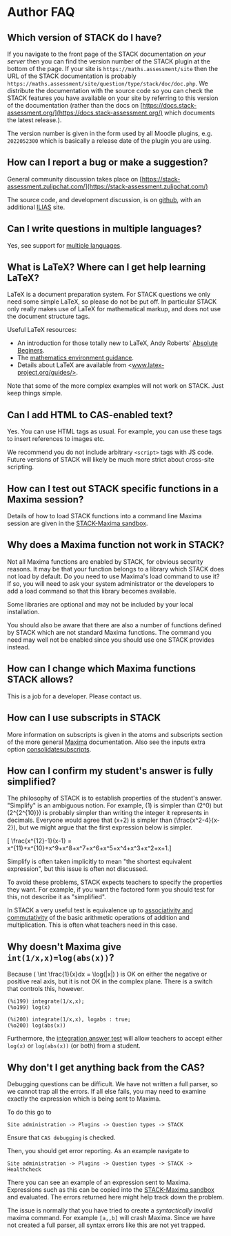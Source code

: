 # Author FAQ

## Which version of STACK do I have? ##

If you navigate to the front page of the STACK documentation _on your server_ then you can find the version number of the STACK plugin at the bottom of the page.  If your site is `https://maths.assessment/site` then the URL of the STACK documentation is probably `https://maths.assessment/site/question/type/stack/doc/doc.php`.  We distribute the documentation with the source code so you can check the STACK features you have available on your site by referring to this version of the documentation (rather than the docs on [https://docs.stack-assessment.org/](https://docs.stack-assessment.org/) which documents the latest release.).

The version number is given in the form used by all Moodle plugins, e.g. `2022052300` which is basically a release date of the plugin you are using.

## How can I report a bug or make a suggestion? ##

General community discussion takes place on [https://stack-assessment.zulipchat.com/](https://stack-assessment.zulipchat.com/)

The source code, and development discussion, is on [github](http://github.com/maths/moodle-qtype_stack/issues), with an additional [ILIAS](https://github.com/ilifau/assStackQuestion/) site.

## Can I write questions in multiple languages?

Yes, see support for [multiple languages](Languages.md).

## What is LaTeX? Where can I get help learning LaTeX? ##

LaTeX is a document preparation system. For STACK questions we only need some simple LaTeX, so please do not be put off.
In particular STACK only really makes use of LaTeX for mathematical markup, and does not use the document structure tags.

Useful LaTeX resources:
* An introduction for those totally new to LaTeX, Andy Roberts' [Absolute Beginers](https://www.andy-roberts.net/latex/absolute_beginners/).
* The [mathematics environment guidance](http://www.andy-roberts.net/writing/latex/mathematics_1).
* Details about LaTeX are available from <www.latex-project.org/guides/>.

Note that some of the more complex examples will not work on STACK. Just keep things simple.

## Can I add HTML to CAS-enabled text? ##

Yes.  You can use HTML tags as usual.  For example, you can use these tags to insert references to images etc.

We recommend you do not include arbitrary `<script>` tags with JS code.  Future versions of STACK will likely be much more strict about cross-site scripting.

## How can I test out STACK specific functions in a Maxima session? ##

Details of how to load STACK functions into a command line Maxima session are given in the [STACK-Maxima sandbox](../CAS/STACK-Maxima_sandbox.md).

## Why does a Maxima function not work in STACK? ##

Not all Maxima functions are enabled by STACK, for obvious security reasons.
It may be that your function belongs to a library which STACK does not load by default.
Do you need to use Maxima's load command to use it? If so, you will need to ask your system administrator or the developers to add a load command so that this library becomes available.

Some libraries are optional and may not be included by your local installation.

You should also be aware that there are also a number of functions defined by STACK which are not standard Maxima functions.
The command you need may well not be enabled since you should use one STACK provides instead.

## How can I change which Maxima functions STACK allows? ##

This is a job for a developer.  Please contact us.

## How can I use subscripts in STACK ##

More information on subscripts is given in the atoms and subscripts section of the more general [Maxima](../CAS/Subscripts.md) documentation.  Also see the inputs extra option [consolidatesubscripts](Inputs/Input_options.md).

## How can I confirm my student's answer is fully simplified? ##

The philosophy of STACK is to establish properties of the student's answer.  "Simplify" is an ambiguous notion.
For example, \(1\) is simpler than \(2^0\) but \(2^{2^{10}}\) is probably simpler than writing the integer it represents in decimals.  Everyone would agree that \(x+2\) is simpler than \(\frac{x^2-4}{x-2}\), but we might argue that the first expression below is simpler.

\[ \frac{x^{12}-1}{x-1} =  x^{11}+x^{10}+x^9+x^8+x^7+x^6+x^5+x^4+x^3+x^2+x+1.\]

Simplify is often taken implicitly to mean "the shortest equivalent expression", but this issue is often not discussed.

To avoid these problems, STACK expects teachers to specify the properties they want.  For example, if you want the factored form you should test for this, not describe it as "simplified".

In STACK a very useful test is equivalence up to [associativity and commutativity](Answer_Tests/index.md#EqualComAss) of the basic arithmetic operations of addition and multiplication.  This is often what teachers need in this case.

## Why doesn't Maxima give `int(1/x,x)=log(abs(x))`?

Because \( \int \frac{1}{x}dx = \log(|x|) \) is OK on either the negative or positive real axis, but it is not OK in the complex plane. There is a switch that controls this, however.

    (%i199) integrate(1/x,x);
    (%o199) log(x)

    (%i200) integrate(1/x,x), logabs : true;
    (%o200) log(abs(x))

Furthermore, the [integration answer test](Answer_Tests/index.md#Int) will allow teachers to accept either `log(x)` or `log(abs(x))` (or both) from a student.

## Why don't I get anything back from the CAS?

Debugging questions can be difficult.  We have not written a full parser, so we cannot trap all the errors.  If all else fails, you may need to examine exactly the expression which is being sent to Maxima.

To do this go to

    Site administration -> Plugins -> Question types -> STACK

Ensure that `CAS debugging` is checked.

Then, you should get error reporting.  As an example navigate to

    Site administration -> Plugins -> Question types -> STACK -> Healthcheck

There you can see an example of an expression sent to Maxima.  Expressions such as this can be copied into the [STACK-Maxima sandbox](../CAS/STACK-Maxima_sandbox.md) and evaluated.  The errors returned here might help track down the problem.

The issue is normally that you have tried to create a _syntactically invalid_ maxima command.  For example `[a,,b]` will crash Maxima.  Since we have not created a full parser, all syntax errors like this are not yet trapped.
